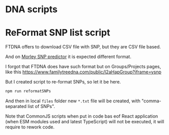 DNA scripts
===

# ReFormat SNP list script


FTDNA offers to download CSV file with SNP, but they are CSV file based.

And on [Morley SNP predictor](https://ytree.morleydna.com/) it is expected different format.

I forgot that FTDNA does have such format but on Groups/Projects pages, like this https://www.familytreedna.com/public/I2aHapGroup?iframe=ysnp

But I created script to re-format SNPs, so let it be here.


```sh
npm run reformatSNPs
```

And then in local `files` folder new `*.txt` file will be created, with "comma-separated list of SNPs".

Note that CommonJS scripts when put in code bas eof React application (when ESM modules used and latest TypeScript) will not be executed, it will require to rework code.

